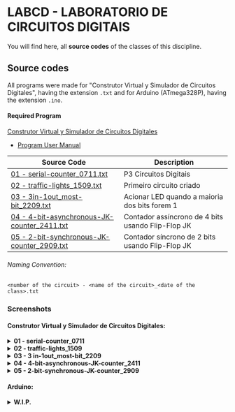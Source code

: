 # LABCD - LABORATORIO DE CIRCUITOS DIGITAIS

You will find here, all **source codes** of the classes of this discipline.


## Source codes
All programs were made for "Construtor Virtual y Simulador de Circuitos Digitales", having the extension `.txt` and for Arduino (ATmega328P), having the extension `.ino`.

#### Required Program 
 
[Construtor Virtual y Simulador de Circuitos Digitales](https://www3.gobiernodecanarias.org/medusa/ecoescuela/recursosdigitales/2014/11/12/simulador-de-construccion-de-circuitos-digitales/) 
- [Program User Manual](https://www3.gobiernodecanarias.org/medusa/ecoescuela/secundaria/files/2012/02/ConstructorVirtualySimuladorDigitalConChipsTTL.pdf)

|**Source Code**|**Description**|
|--|--|
|[01 - serial-counter_0711.txt](https://github.com/edubr029/ufma/blob/main/LABCD/serial-counter_0711.txt "01 - serial-counter_0711.txt")|P3 Circuitos Digitais|
|[02 - traffic-lights_1509.txt](https://github.com/edubr029/ufma/blob/main/LABCD/traffic-lights_1509.txt "02 - traffic-lights_1509.txt")|Primeiro circuito criado|
|[03 - 3in-1out_most-bit_2209.txt](https://github.com/edubr029/ufma/blob/main/LABCD/3in-1out_most-bit_2209.txtt "03 - 3in-1out_most-bit_2209.txt")|Acionar LED quando a maioria dos bits forem 1|
|[04 - 4-bit-asynchronous-JK-counter_2411.txt](https://github.com/edubr029/ufma/blob/main/LABCD/4-bit-asynchronous-JK-counter_2411.txt "04 - 4-bit-asynchronous-JK-counter_2411.txt")|Contador assíncrono de 4 bits usando Flip-Flop JK|
|[05 - 2-bit-synchronous-JK-counter_2909.txt](https://github.com/edubr029/ufma/blob/main/LABCD/2-bit-synchronous-JK-counter_2909.txt "05 - 2-bit-synchronous-JK-counter_2909.txt")|Contador síncrono de 2 bits usando Flip-Flop JK|

###### Naming Convention:
`<number of the circuit> - <name of the circuit>_<date of the class>.txt`


### Screenshots

#### Construtor Virtual y Simulador de Circuitos Digitales:
<details>
    <summary><b>01 - serial-counter_0711</b></summary>
        <img src="https://imgur.com/CsiaHqO.png" alt="01 - serial-counter_0711">
</details>
<details>
    <summary><b>02 - traffic-lights_1509</b></summary>
        <img src="https://imgur.com/n2acvjA.png" alt="02 - traffic-lights_1509">
</details>
<details>
    <summary><b>03 - 3 in-1out_most-bit_2209</b></summary>
        <img src="https://imgur.com/dOVlzFJ.png" alt="03 - 3in-1out_most-bit_2209">
</details>
<details>
    <summary><b>04 - 4-bit-asynchronous-JK-counter_2411</b></summary>
        <img src="https://imgur.com/oJhHky7.png" alt="04 - 4-bit-asynchronous-JK-counter_2411">
</details>
<details>
    <summary><b>05 - 2-bit-synchronous-JK-counter_2909</b></summary>
        <img src="https://imgur.com/7jnkYVm.png" alt="05 - 2-bit-synchronous-JK-counter_2909">
</details>

#### Arduino:
<details>
    <summary><b>W.I.P.</b></summary>
        Soon...
</details>